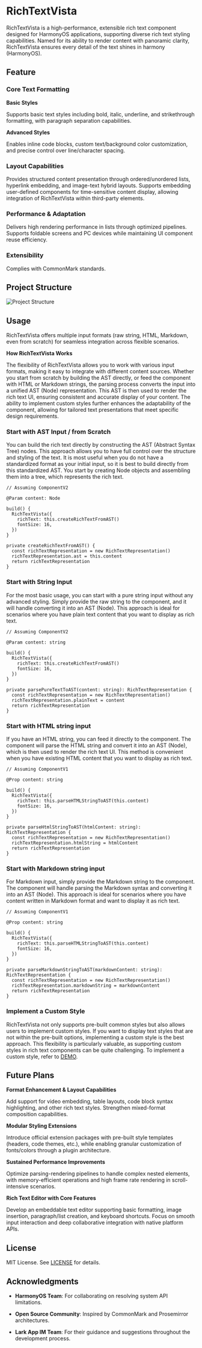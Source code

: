 RichTextVista
=============

RichTextVista is a high-performance, extensible rich text component designed for HarmonyOS applications, supporting diverse rich text styling capabilities. Named for its ability to render content with panoramic clarity, RichTextVista ensures every detail of the text shines in harmony (HarmonyOS).

Feature
-------

### **Core Text Formatting**

**Basic Styles** 

Supports basic text styles including bold, italic, underline, and strikethrough formatting, with paragraph separation capabilities. 

**Advanced Styles** 

Enables inline code blocks, custom text/background color customization, and precise control over line/character spacing.

### **Layout Capabilities**

Provides structured content presentation through ordered/unordered lists, hyperlink embedding, and image-text hybrid layouts. Supports embedding user-defined components for time-sensitive content display, allowing integration of RichTextVista within third-party elements.

### **Performance & Adaptation**

Delivers high rendering performance in lists through optimized pipelines. Supports foldable screens and PC devices while maintaining UI component reuse efficiency.

### **Extensibility**

Complies with CommonMark standards.

Project Structure
-----------------

![Project Structure](https://github.com/larksuite/rich-text-vista/blob/main/project-structure.png)

Usage
-----

RichTextVista offers multiple input formats (raw string, HTML, Markdown, even from scratch) for seamless integration across flexible scenarios. 

**How RichTextVista Works**

The flexibility of RichTextVista allows you to work with various input formats, making it easy to integrate with different content sources. Whether you start from scratch by building the AST directly, or feed the component with HTML or Markdown strings, the parsing process converts the input into a unified AST (Node) representation. This AST is then used to render the rich text UI, ensuring consistent and accurate display of your content. The ability to implement custom styles further enhances the adaptability of the component, allowing for tailored text presentations that meet specific design requirements.

### Start with AST Input / from Scratch

You can build the rich text directly by constructing the AST (Abstract Syntax Tree) nodes. This approach allows you to have full control over the structure and styling of the text. It is most useful when you do not have a standardized format as your initial input, so it is best to build directly from this standardized AST. You start by creating Node objects and assembling them into a tree, which represents the rich text.

```   
// Assuming ComponentV2  

@Param content: Node  

build() {
  RichTextVista({      
    richText: this.createRichTextFromAST()
    fontSize: 16,      
  })  
} 

private createRichTextFromAST() {
  const richTextRepresentation = new RichTextRepresentation()
  richTextRepresentation.ast = this.content
  return richTextRepresentation
}
```

### Start with String Input

For the most basic usage, you can start with a pure string input without any advanced styling. Simply provide the raw string to the component, and it will handle converting it into an AST (Node). This approach is ideal for scenarios where you have plain text content that you want to display as rich text.

```   
// Assuming ComponentV2 

@Param content: string

build() {
  RichTextVista({      
    richText: this.createRichTextFromAST()
    fontSize: 16,      
  })   
}

private parsePureTextToAST(content: string): RichTextRepresentation {
  const richTextRepresentation = new RichTextRepresentation()
  richTextRepresentation.plainText = content
  return richTextRepresentation
}
```

### Start with HTML string input

If you have an HTML string, you can feed it directly to the component. The component will parse the HTML string and convert it into an AST (Node), which is then used to render the rich text UI. This method is convenient when you have existing HTML content that you want to display as rich text.

```   
// Assuming ComponentV1  

@Prop content: string

build() {
  RichTextVista({      
    richText: this.parseHTMLStringToAST(this.content)
    fontSize: 16,      
  })   
}

private parseHtmlStringToAST(htmlContent: string): RichTextRepresentation {
  const richTextRepresentation = new RichTextRepresentation()
  richTextRepresentation.htmlString = htmlContent
  return richTextRepresentation
}
```

### Start with Markdown string input

For Markdown input, simply provide the Markdown string to the component. The component will handle parsing the Markdown syntax and converting it into an AST (Node). This approach is ideal for scenarios where you have content written in Markdown format and want to display it as rich text.

```   
// Assuming ComponentV1  

@Prop content: string

build() {
  RichTextVista({      
    richText: this.parseHTMLStringToAST(this.content)
    fontSize: 16,      
  })   
}

private parseMarkdownStringToAST(markdownContent: string): RichTextRepresentation {
  const richTextRepresentation = new RichTextRepresentation()
  richTextRepresentation.markdownString = markdownContent
  return richTextRepresentation
}
```

### Implement a Custom Style

RichTextVista not only supports pre-built common styles but also allows users to implement custom styles. If you want to display text styles that are not within the pre-built options, implementing a custom style is the best approach. This flexibility is particularly valuable, as supporting custom styles in rich text components can be quite challenging. To implement a custom style, refer to [DEMO]().

Future Plans
------------

**Format Enhancement & Layout Capabilities**

Add support for video embedding, table layouts, code block syntax highlighting, and other rich text styles. Strengthen mixed-format composition capabilities.

**Modular Styling Extensions**

Introduce official extension packages with pre-built style templates (headers, code themes, etc.), while enabling granular customization of fonts/colors through a plugin architecture.

**Sustained Performance Improvements**

Optimize parsing-rendering pipelines to handle complex nested elements, with memory-efficient operations and high frame rate rendering in scroll-intensive scenarios.

**Rich Text Editor with Core Features**

Develop an embeddable text editor supporting basic formatting, image insertion, paragraph/list creation, and keyboard shortcuts. Focus on smooth input interaction and deep collaborative integration with native platform APIs.

License
-------

MIT License. See [LICENSE]() for details.

Acknowledgments
---------------

*   **HarmonyOS Team**: For collaborating on resolving system API limitations.
    
*   **Open Source Community**: Inspired by CommonMark and Prosemirror architectures.
    
*   **Lark App IM Team**: For their guidance and suggestions throughout the development process.
